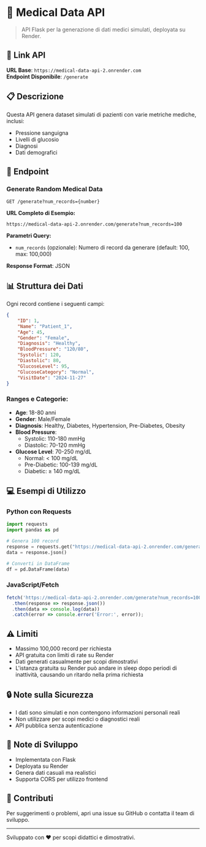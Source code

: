 # 🏥 Medical Data API

> API Flask per la generazione di dati medici simulati, deployata su Render.

## 🔗 Link API
**URL Base**: `https://medical-data-api-2.onrender.com`  
**Endpoint Disponibile**: `/generate`

## 📋 Descrizione

Questa API genera dataset simulati di pazienti con varie metriche mediche, inclusi:
- Pressione sanguigna
- Livelli di glucosio
- Diagnosi
- Dati demografici

## 🚀 Endpoint

### Generate Random Medical Data
```http
GET /generate?num_records={number}
```

**URL Completo di Esempio:**
```
https://medical-data-api-2.onrender.com/generate?num_records=100
```

**Parametri Query:**
- `num_records` (opzionale): Numero di record da generare (default: 100, max: 100,000)

**Response Format**: JSON

## 📊 Struttura dei Dati

Ogni record contiene i seguenti campi:
```json
{
    "ID": 1,
    "Name": "Patient_1",
    "Age": 45,
    "Gender": "Female",
    "Diagnosis": "Healthy",
    "BloodPressure": "120/80",
    "Systolic": 120,
    "Diastolic": 80,
    "GlucoseLevel": 95,
    "GlucoseCategory": "Normal",
    "VisitDate": "2024-11-27"
}
```

### Ranges e Categorie:
- **Age**: 18-80 anni
- **Gender**: Male/Female
- **Diagnosis**: Healthy, Diabetes, Hypertension, Pre-Diabetes, Obesity
- **Blood Pressure**: 
  - Systolic: 110-180 mmHg
  - Diastolic: 70-120 mmHg
- **Glucose Level**: 70-250 mg/dL
  - Normal: < 100 mg/dL
  - Pre-Diabetic: 100-139 mg/dL
  - Diabetic: ≥ 140 mg/dL

## 💻 Esempi di Utilizzo

### Python con Requests
```python
import requests
import pandas as pd

# Genera 100 record
response = requests.get("https://medical-data-api-2.onrender.com/generate?num_records=100")
data = response.json()

# Converti in DataFrame
df = pd.DataFrame(data)
```

### JavaScript/Fetch
```javascript
fetch('https://medical-data-api-2.onrender.com/generate?num_records=100')
  .then(response => response.json())
  .then(data => console.log(data))
  .catch(error => console.error('Error:', error));
```

## ⚠️ Limiti
- Massimo 100,000 record per richiesta
- API gratuita con limiti di rate su Render
- Dati generati casualmente per scopi dimostrativi
- L'istanza gratuita su Render può andare in sleep dopo periodi di inattività, causando un ritardo nella prima richiesta

## 🔒 Note sulla Sicurezza
- I dati sono simulati e non contengono informazioni personali reali
- Non utilizzare per scopi medici o diagnostici reali
- API pubblica senza autenticazione

## 📝 Note di Sviluppo
- Implementata con Flask
- Deployata su Render
- Genera dati casuali ma realistici
- Supporta CORS per utilizzo frontend

## 🤝 Contributi
Per suggerimenti o problemi, apri una issue su GitHub o contatta il team di sviluppo.

---
Sviluppato con ❤️ per scopi didattici e dimostrativi.